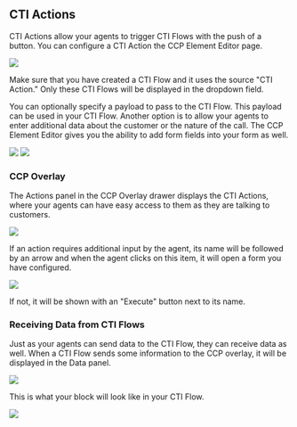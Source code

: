 <h2 class="toc">CTI Actions</h2>

CTI Actions allow your agents to trigger CTI Flows with the push of a button. You can configure a CTI Action the CCP Element Editor page.

<img src="../media/ccp-element-editor-02.png" />

Make sure that you have created a CTI Flow and it uses the source "CTI Action." Only these CTI Flows will be displayed in the dropdown field.

You can optionally specify a payload to pass to the CTI Flow. This payload can be used in your CTI Flow. Another option is to allow your agents to enter additional data about the customer or the nature of the call. The CCP Element Editor gives you the ability to add form fields into your form as well.

<img src="../media/ccp-element-editor-03.png" />

<img src="../media/ccp-element-editor-04.png" />

### CCP Overlay

The Actions panel in the CCP Overlay drawer displays the CTI Actions, where your agents can have easy access to them as they are talking to customers.

<img src="../media/ccp-overlay-01.png" />

If an action requires additional input by the agent, its name will be followed by an arrow and when the agent clicks on this item, it will open a form you have configured.

<img src="../media/ccp-overlay-02-detail.png" />

If not, it will be shown with an "Execute" button next to its name.

### Receiving Data from CTI Flows

Just as your agents can send data to the CTI Flow, they can receive data as well. When a CTI Flow sends some information to the CCP overlay, it will be displayed in the Data panel.

<img src="../media/ccp-overlay-04-data.png" />

This is what your block will look like in your CTI Flow.

<img src="../media/ccp-overlay-6-data.png" />
